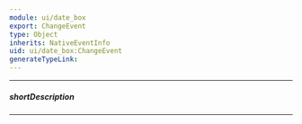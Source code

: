 ```yaml
---
module: ui/date_box
export: ChangeEvent
type: Object
inherits: NativeEventInfo
uid: ui/date_box:ChangeEvent
generateTypeLink: 
---
```

---
##### shortDescription
<!-- Description goes here -->

---
<!-- Description goes here -->